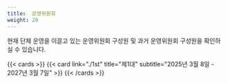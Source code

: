 ```yaml
---
title:  운영위원회
weight: 20
---
```


현재 단체 운영을 이끌고 있는 운영위원회 구성원 및 과거 운영위원회 구성원을 확인하실 수 있습니다.

{{< cards >}}
  {{< card link="./1st" title="제1대" subtitle="2025년 3월 8일 - 2027년 3월 7일" >}}
{{< /cards >}}